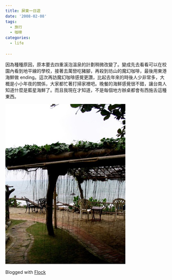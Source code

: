 ```yaml
---
title: 屏東一日遊
date: '2008-02-08'
tags:
  - 旅行
  - 咖啡
categories:
  - life

---
```

因為種種原因，原本要去四重溪泡溫泉的計劃稍微改變了。變成先去看看可以在校園內看到地平線的學校，接著去萬巒吃豬腳，再殺到坊山的魔幻咖啡，最後用東港海鮮做 ending。這次再訪魔幻咖啡感覺更讚，比起去年來的時後人少非常多，大概是小小年夜的關係，大家都忙著打掃家裡吧。晚餐的海鮮感覺很不錯，讓台南人知道什麼是藍星海鮮了。而且我現在才知道，不是每個地方辦桌都會有西施舌這種東西。  
  
[![](images/0.jpg)](http://flickr.com/photos/yurenju/sets/72157603868393959/ "00012.jpg")

Blogged with [Flock](http://www.flock.com/blogged-with-flock "Flock")